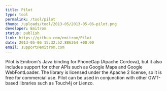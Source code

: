 ```yaml
--- 
title: Pilot
type: tool
permalink: /tool/pilot
thumb: /uploads/tool/2013-05/2013-05-06-pilot.png
developer: Emitrom
status: publish
link: https://github.com/emitrom/Pilot
date: 2013-05-06 15:32:52.886364 +00:00
email: support@emitrom.com
---
```


Pilot is Emitrom's Java binding for PhoneGap (Apache Cordova), but it also includes support for other APIs such as Google Maps and Google WebFontLoader.  The library is licensed under the Apache 2 license, so it is free for commercial use.  Pilot can be used in conjunction with other GWT-based libraries such as Touch4j or Lienzo.
